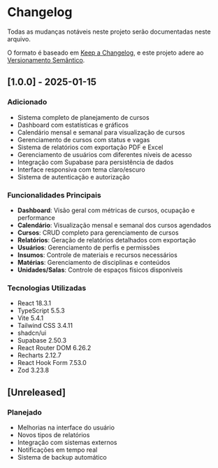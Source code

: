 # Changelog

Todas as mudanças notáveis neste projeto serão documentadas neste arquivo.

O formato é baseado em [Keep a Changelog](https://keepachangelog.com/pt-BR/1.0.0/),
e este projeto adere ao [Versionamento Semântico](https://semver.org/lang/pt-BR/).

## [1.0.0] - 2025-01-15

### Adicionado
- Sistema completo de planejamento de cursos
- Dashboard com estatísticas e gráficos
- Calendário mensal e semanal para visualização de cursos
- Gerenciamento de cursos com status e vagas
- Sistema de relatórios com exportação PDF e Excel
- Gerenciamento de usuários com diferentes níveis de acesso
- Integração com Supabase para persistência de dados
- Interface responsiva com tema claro/escuro
- Sistema de autenticação e autorização

### Funcionalidades Principais
- **Dashboard**: Visão geral com métricas de cursos, ocupação e performance
- **Calendário**: Visualização mensal e semanal dos cursos agendados
- **Cursos**: CRUD completo para gerenciamento de cursos
- **Relatórios**: Geração de relatórios detalhados com exportação
- **Usuários**: Gerenciamento de perfis e permissões
- **Insumos**: Controle de materiais e recursos necessários
- **Matérias**: Gerenciamento de disciplinas e conteúdos
- **Unidades/Salas**: Controle de espaços físicos disponíveis

### Tecnologias Utilizadas
- React 18.3.1
- TypeScript 5.5.3
- Vite 5.4.1
- Tailwind CSS 3.4.11
- shadcn/ui
- Supabase 2.50.3
- React Router DOM 6.26.2
- Recharts 2.12.7
- React Hook Form 7.53.0
- Zod 3.23.8

## [Unreleased]

### Planejado
- Melhorias na interface do usuário
- Novos tipos de relatórios
- Integração com sistemas externos
- Notificações em tempo real
- Sistema de backup automático
